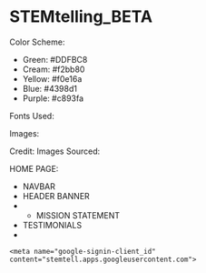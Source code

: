# STEMtelling_BETA

Color Scheme:  
- Green: #DDFBC8
- Cream: #f2bb80
- Yellow: #f0e16a
- Blue: #4398d1
- Purple: #c893fa

Fonts Used:


Images:


Credit:
Images Sourced:

HOME PAGE:
- NAVBAR
- HEADER BANNER
- - MISSION STATEMENT
- TESTIMONIALS
- 

<!-- Google ID Client -->
    <meta name="google-signin-client_id" content="stemtell.apps.googleusercontent.com">

